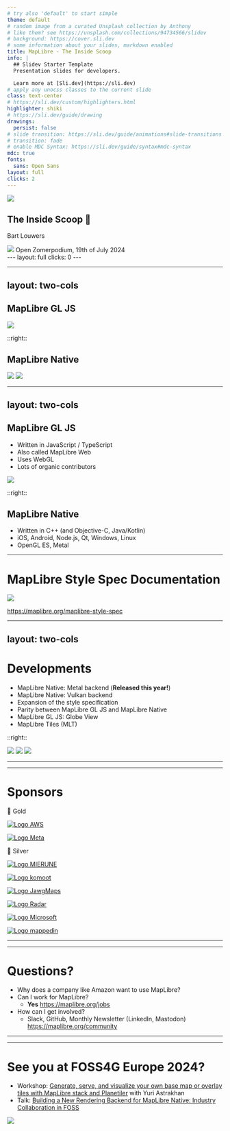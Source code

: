 ```yaml
---
# try also 'default' to start simple
theme: default
# random image from a curated Unsplash collection by Anthony
# like them? see https://unsplash.com/collections/94734566/slidev
# background: https://cover.sli.dev
# some information about your slides, markdown enabled
title: MapLibre - The Inside Scoop
info: |
  ## Slidev Starter Template
  Presentation slides for developers.

  Learn more at [Sli.dev](https://sli.dev)
# apply any unocss classes to the current slide
class: text-center
# https://sli.dev/custom/highlighters.html
highlighter: shiki
# https://sli.dev/guide/drawing
drawings:
  persist: false
# slide transition: https://sli.dev/guide/animations#slide-transitions
# transition: fade
# enable MDC Syntax: https://sli.dev/guide/syntax#mdc-syntax
mdc: true
fonts:
  sans: Open Sans
layout: full
clicks: 2
---
```


<MapFirstSlide />

<div class="flex flex-col justify-center items-center h-full w-full absolute top-0" v-click.hide="1">
  <div class="flex flex-col justify-center items-center bg-white bg-opacity-80 py-10 w-full">
  <img src="/maplibre-logo.svg" class="w-60 mb-5" />

  <h2 class="mb-3">The Inside Scoop 🍨</h2>

  <p>Bart Louwers</p>
  </div>

  <div class="absolute bottom-0 left-0 p-5" v-click.hide="1">
    <img src="/osgeo-logo-cmyk.svg" class="h-10" />
    <span>Open Zomerpodium, 19th of July 2024</span>
  </div>

  
</div>
---
layout: full
clicks: 0
---

<JawgMap />

---
layout: two-cols
---

<h2>MapLibre GL JS</h2>

<img src="/screenshot-web.png" class="pr-6 pt-3" />

::right::

<h2>MapLibre Native</h2>

<div class="flex flex-row pt-3">

  <img src="/android.png" class="w-40" />

  <img src="/ios.png" class="w-40" />
</div>

---
layout: two-cols
---

<h2 class="pb-3">MapLibre GL JS</h2>

- Written in JavaScript / TypeScript
- Also called MapLibre Web
- Uses WebGL
- Lots of organic contributors

<img src="/download-stats-maplibre-gl.png" v-click class="pr-4" />

::right::

<h2 class="pb-3">MapLibre Native</h2>

- Written in C++ (and Objective-C, Java/Kotlin)
- iOS, Android, Node.js, Qt, Windows, Linux
- OpenGL ES, Metal

---

# MapLibre Style Spec Documentation

<img src="/style-spec-screenshot.png" class="h-90" />

<a class="font-mono">https://maplibre.org/maplibre-style-spec</a>

---
layout: two-cols
---

# Developments

<v-clicks >

- MapLibre Native: Metal backend (**Released this year!**)
- MapLibre Native: Vulkan backend
- Expansion of the style specification
- Parity between MapLibre GL JS and MapLibre Native
- MapLibre GL JS: Globe View
- MapLibre Tiles (MLT)

</v-clicks>

::right::

<div class="flex h-full justify-center items-center">
  <img src="/metal.svg" class="absolute w-40" v-click="[1]" />
  <img src="/Vulkan_API_logo.svg" class="absolute w-50" v-click="[2]" />
  <img src="/globe-view.png" class="absolute w-100" v-click="[5]" />

</div>

---
---
# Sponsors

<p></p>
<p class="text-center text-black	">🥇 Gold</p>

<div class="flex flex-row h-30 gap-10 justify-center">
  <a href="https://aws.amazon.com/location" style="border: none"><img src="https://maplibre.org/img/aws-logo.svg" alt="Logo AWS" class="h-full"/></a>

  <a href="https://meta.com"><img src="https://maplibre.org/img/meta-logo.svg" alt="Logo Meta" class="h-15" /></a>
</div>

<p class="text-center text-black	">🥈 Silver</p>

<div class="flex flex-row h-10 gap-10 justify-center items-center">

<a href="https://www.mierune.co.jp/?lang=en"><img src="https://maplibre.org/img/mierune-logo.svg" alt="Logo MIERUNE" class="block h-15"/></a>

<a href="https://komoot.com/"><img src="https://maplibre.org/img/komoot-logo.svg" alt="Logo komoot" class="h-13"/></a>

<a href="https://www.jawg.io/"><img src="https://maplibre.org/img/jawgmaps-logo.svg" alt="Logo JawgMaps" class="h-10"/></a>



</div>

<div class="flex flex-row h-10 gap-10 justify-center items-center mt-10">
<a href="https://www.radar.com/" style="border: none"><img src="https://maplibre.org/img/radar-logo.svg" alt="Logo Radar" class="h-10" /></a>

<a href="https://www.microsoft.com/"><img src="https://maplibre.org/img/msft-logo.svg" alt="Logo Microsoft" class="h-10"/></a>

<a href="https://www.mappedin.com/"><img src="https://maplibre.org/img/mappedin-logo.svg" alt="Logo mappedin" class="h-11"/></a>
</div>

---
---

<h1>Questions?</h1>

<v-clicks depth="2">

- Why does a company like Amazon want to use MapLibre?
- Can I work for MapLibre?
  - **Yes** <a class="font-mono" href="https://maplibre.org/jobs">https://maplibre.org/jobs</a>
- How can I get involved?
  - Slack, GitHub, Monthly Newsletter (LinkedIn, Mastodon) <a class="font-mono" href="https://maplibre.org/community">https://maplibre.org/community</a>

</v-clicks>

---
---

# See you at FOSS4G Europe 2024?

- Workshop: [Generate, serve, and visualize your own base map or overlay tiles with MapLibre stack and Planetiler](https://talks.osgeo.org/foss4g-europe-2024-workshops/talk/GFKMYG/) with Yuri Astrakhan
- Talk: [Building a New Rendering Backend for MapLibre Native: Industry Collaboration in FOSS](https://talks.osgeo.org/foss4g-europe-2024/talk/SBRTLT/)

<div class="flex flex-row justify-end pt-20">

<img src="/FOSS4GE_light_logo_with_triangle.svg" class="w-50" />

</div>